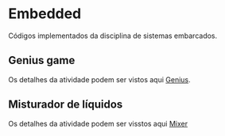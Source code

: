 # Embedded
Códigos implementados da disciplina de sistemas embarcados.

## Genius game
Os detalhes da atividade podem ser vistos aqui [Genius](Genius/docs/Atividade.md).

## Misturador de líquidos
Os detalhes da atividade podem ser visstos aqui [Mixer](Mixer/Docs/Mixer.MD)


